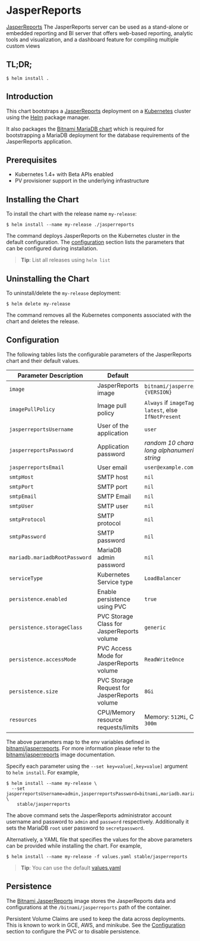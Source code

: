 # JasperReports

[JasperReports](http://community.jaspersoft.com/project/jasperreports-server) The JasperReports server can be used as a stand-alone or embedded reporting and BI server that offers web-based reporting, analytic tools and visualization, and a dashboard feature for compiling multiple custom views


## TL;DR;

```console
$ helm install .
```

## Introduction

This chart bootstraps a [JasperReports](https://github.com/bitnami/bitnami-docker-jasperreports) deployment on a [Kubernetes](http://kubernetes.io) cluster using the [Helm](https://helm.sh) package manager.

It also packages the [Bitnami MariaDB chart](https://github.com/kubernetes/charts/tree/master/stable/mariadb) which is required for bootstrapping a MariaDB deployment for the database requirements of the JasperReports application.

## Prerequisites

- Kubernetes 1.4+ with Beta APIs enabled
- PV provisioner support in the underlying infrastructure

## Installing the Chart

To install the chart with the release name `my-release`:

```console
$ helm install --name my-release ./jasperreports
```

The command deploys JasperReports on the Kubernetes cluster in the default configuration. The [configuration](#configuration) section lists the parameters that can be configured during installation.

> **Tip**: List all releases using `helm list`

## Uninstalling the Chart

To uninstall/delete the `my-release` deployment:

```console
$ helm delete my-release
```

The command removes all the Kubernetes components associated with the chart and deletes the release.

## Configuration

The following tables lists the configurable parameters of the JasperReports chart and their default values.

| Parameter                              Description |                   Default                    |                                                         |
|----------------------------------------------------|----------------------------------------------|---------------------------------------------------------|
| `image`                                            | JasperReports image                          | `bitnami/jasperreports:{VERSION}`                       |
| `imagePullPolicy`                                  | Image pull policy                            | `Always` if `imageTag` is `latest`, else `IfNotPresent` |
| `jasperreportsUsername`                            | User of the application                      | `user`                                                  |
| `jasperreportsPassword`                            | Application password                         | _random 10 character long alphanumeric string_          |
| `jasperreportsEmail`                               | User email                                   | `user@example.com`                                      |
| `smtpHost`                                         | SMTP host                                    | `nil`                                                   |
| `smtpPort`                                         | SMTP port                                    | `nil`                                                   |
| `smtpEmail`                                        | SMTP Email                                   | `nil`                                                   |
| `smtpUser`                                         | SMTP user                                    | `nil`                                                   |
| `smtpProtocol`                                     | SMTP protocol                                | `nil`                                                   |
| `smtpPassword`                                     | SMTP password                                | `nil`                                                   |
| `mariadb.mariadbRootPassword`                      | MariaDB admin password                       | `nil`                                                   |
| `serviceType`                                      | Kubernetes Service type                      | `LoadBalancer`                                          |
| `persistence.enabled`                              | Enable persistence using PVC                 | `true`                                                  |
| `persistence.storageClass`                         | PVC Storage Class for JasperReports volume   | `generic`                                               |
| `persistence.accessMode`                           | PVC Access Mode for JasperReports volume     | `ReadWriteOnce`                                         |
| `persistence.size`                                 | PVC Storage Request for JasperReports volume | `8Gi`                                                   |
| `resources`                                        | CPU/Memory resource requests/limits          | Memory: `512Mi`, CPU: `300m`                            |

The above parameters map to the env variables defined in [bitnami/jasperreports](http://github.com/bitnami/bitnami-docker-jasperreports). For more information please refer to the [bitnami/jasperreports](http://github.com/bitnami/bitnami-docker-jasperreports) image documentation.

Specify each parameter using the `--set key=value[,key=value]` argument to `helm install`. For example,

```console
$ helm install --name my-release \
  --set jasperreportsUsername=admin,jasperreportsPassword=bitnami,mariadb.mariadbRootPassword=secretpassword \
    stable/jasperreports
```

The above command sets the JasperReports administrator account username and password to `admin` and `password` respectively. Additionally it sets the MariaDB `root` user password to `secretpassword`.

Alternatively, a YAML file that specifies the values for the above parameters can be provided while installing the chart. For example,

```console
$ helm install --name my-release -f values.yaml stable/jasperreports
```

> **Tip**: You can use the default [values.yaml](values.yaml)

## Persistence

The [Bitnami JasperReports](https://github.com/bitnami/bitnami-docker-jasperreports) image stores the JasperReports data and configurations at the `/bitnami/jasperreports` path of the container.

Persistent Volume Claims are used to keep the data across deployments. This is known to work in GCE, AWS, and minikube.
See the [Configuration](#configuration) section to configure the PVC or to disable persistence.
